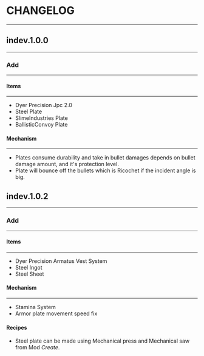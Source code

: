 # CHANGELOG
***
## indev.1.0.0
***
### Add
***
#### Items
***
- Dyer Precision Jpc 2.0
- Steel Plate
- SlimeIndustries Plate
- BallisticConvoy Plate
#### Mechanism
***
- Plates consume durability and take in bullet damages depends on bullet damage amount, and it's protection level.
- Plate will bounce off the bullets which is Ricochet if the incident angle is big.
## indev.1.0.2
***
### Add
***
#### Items
***
- Dyer Precision  Armatus Vest System
- Steel Ingot
- Steel Sheet
#### Mechanism
***
- Stamina System
- Armor plate movement speed fix
#### Recipes
- Steel plate can be made using Mechanical press and Mechanical saw from Mod *Create*.